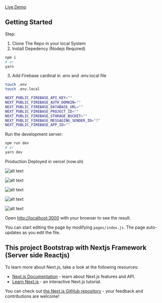 [Live Demo](https://photocrop.now.sh)

## Getting Started

Step:

1. Clone The Repo in your local System
2. Install Depedency (Nodejs Required)
```bash
npm i
# or
yarn
```
3. Add Firebase cardinal in .env and .env.local file 
```bash
touch .env
touch .env.local
``` 

```bash
NEXT_PUBLIC_FIREBASE_API_KEY=""
NEXT_PUBLIC_FIREBASE_AUTH_DOMAIN=""
NEXT_PUBLIC_FIREBASE_DATABASE_URL=""
NEXT_PUBLIC_FIREBASE_PROJECT_ID=""
NEXT_PUBLIC_FIREBASE_STORAGE_BUCKET=""
NEXT_PUBLIC_FIREBASE_MESSAGING_SENDER_ID="7"
NEXT_PUBLIC_FIREBASE_APP_ID=""
```

Run the development server:

```bash
npm run dev
# or
yarn dev
```

Production Deployed in vercel (now.sh)

![alt text](https://user-images.githubusercontent.com/15128569/83929854-7b210400-a7b2-11ea-8759-473e0dae1565.png)

![alt text](https://user-images.githubusercontent.com/15128569/83930050-5bd6a680-a7b3-11ea-9f42-cb1a43ae7fdd.png)

![alt text](https://user-images.githubusercontent.com/15128569/83930056-6133f100-a7b3-11ea-828e-75f12beecd37.png)

![alt text](https://user-images.githubusercontent.com/15128569/83930058-61cc8780-a7b3-11ea-92a4-bf2d99ece431.png)

![alt text](https://user-images.githubusercontent.com/15128569/83930059-62fdb480-a7b3-11ea-8bdb-099b6f706e65.png)



Open [http://localhost:3000](http://localhost:3000) with your browser to see the result.


You can start editing the page by modifying `pages/index.js`. The page auto-updates as you edit the file.

## This project Bootstrap with Nextjs Framework (Server side Reactjs)


To learn more about Next.js, take a look at the following resources:

- [Next.js Documentation](https://nextjs.org/docs) - learn about Next.js features and API.
- [Learn Next.js](https://nextjs.org/learn) - an interactive Next.js tutorial.

You can check out [the Next.js GitHub repository](https://github.com/vercel/next.js/) - your feedback and contributions are welcome!

